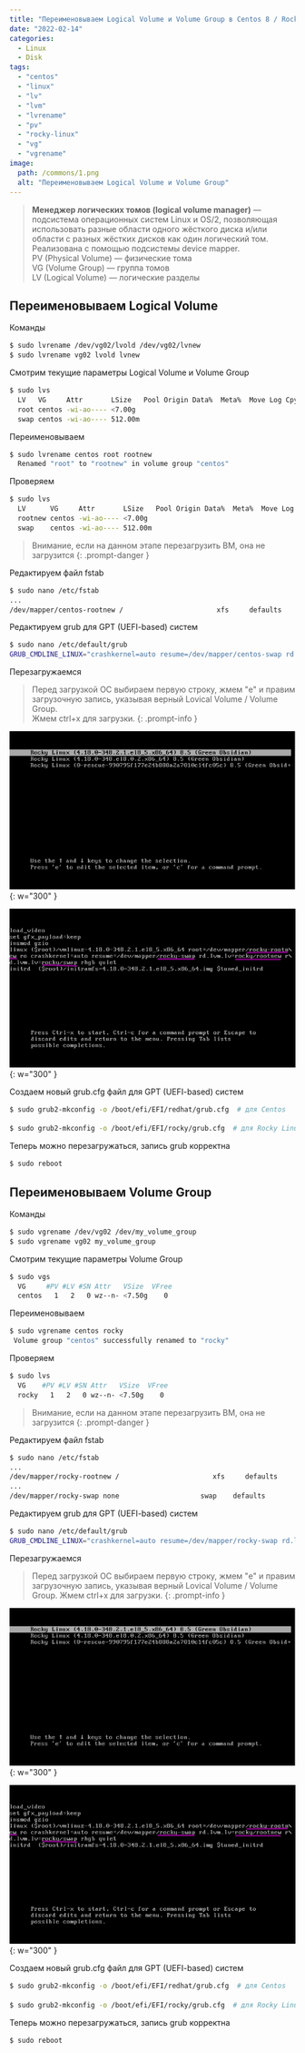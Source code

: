 ```yaml
---
title: "Переименовываем Logical Volume и Volume Group в Centos 8 / Rocky Linux"
date: "2022-02-14"
categories: 
  - Linux
  - Disk
tags: 
  - "centos"
  - "linux"
  - "lv"
  - "lvm"
  - "lvrename"
  - "pv"
  - "rocky-linux"
  - "vg"
  - "vgrename"
image:
  path: /commons/1.png
  alt: "Переименовываем Logical Volume и Volume Group"
---
```


> **Менеджер логических томов (logical volume manager)** — подсистема операционных систем Linux и OS/2, позволяющая использовать разные области одного жёсткого диска и/или области с разных жёстких дисков как один логический том. Реализована с помощью подсистемы device mapper.  
> PV (Physical Volume) — физические тома  
> VG (Volume Group) — группа томов  
> LV (Logical Volume) — логические разделы

## Переименовываем Logical Volume

Команды

```sh
$ sudo lvrename /dev/vg02/lvold /dev/vg02/lvnew
$ sudo lvrename vg02 lvold lvnew
```

Смотрим текущие параметры Logical Volume и Volume Group

```sh
$ sudo lvs
  LV   VG     Attr       LSize   Pool Origin Data%  Meta%  Move Log Cpy%Sync Convert
  root centos -wi-ao---- <7.00g                                                
  swap centos -wi-ao---- 512.00m
```

Переименовываем

```sh
$ sudo lvrename centos root rootnew
  Renamed "root" to "rootnew" in volume group "centos"
```

Проверяем

```sh
$ sudo lvs
  LV      VG     Attr       LSize   Pool Origin Data%  Meta%  Move Log Cpy%Sync Convert
  rootnew centos -wi-ao---- <7.00g                                             
  swap    centos -wi-ao---- 512.00m 
```

> Внимание, если на данном этапе перезагрузить ВМ, она не загрузится
{: .prompt-danger }

Редактируем файл fstab

```sh
$ sudo nano /etc/fstab
...
/dev/mapper/centos-rootnew /                       xfs     defaults        0 0
```

Редактируем grub для GPT (UEFI-based) систем

```sh
$ sudo nano /etc/default/grub
GRUB_CMDLINE_LINUX="crashkernel=auto resume=/dev/mapper/centos-swap rd.lvm.lv=centos/rootnew rd.lvm.lv=centos/swap rhgb quiet"
```

Перезагружаемся

> Перед загрузкой ОС выбираем первую строку, жмем "e" и правим загрузочную запись, указывая верный Lovical Volume / Volume Group.  
> Жмем ctrl+x для загрузки.
{: .prompt-info }

![](/assets/img/posts/2022/02/14/lv1.png){: w="300" }

![](/assets/img/posts/2022/02/14/lv2.png){: w="300" }

Создаем новый grub.cfg файл для GPT (UEFI-based) систем

```sh
$ sudo grub2-mkconfig -o /boot/efi/EFI/redhat/grub.cfg	# для Centos

$ sudo grub2-mkconfig -o /boot/efi/EFI/rocky/grub.cfg  # для Rocky Linux
```

Теперь можно перезагружаться, запись grub корректна

```sh
$ sudo reboot
```

## Переименовываем Volume Group

Команды

```sh
$ sudo vgrename /dev/vg02 /dev/my_volume_group
$ sudo vgrename vg02 my_volume_group
```

Смотрим текущие параметры Volume Group

```sh
$ sudo vgs
  VG     #PV #LV #SN Attr   VSize  VFree
  centos   1   2   0 wz--n- <7.50g    0
```

Переименовываем

```sh
$ sudo vgrename centos rocky
 Volume group "centos" successfully renamed to "rocky"
```

Проверяем

```sh
$ sudo lvs
  VG    #PV #LV #SN Attr   VSize  VFree
  rocky   1   2   0 wz--n- <7.50g    0
```

> Внимание, если на данном этапе перезагрузить ВМ, она не загрузится
{: .prompt-danger }

Редактируем файл fstab

```sh
$ sudo nano /etc/fstab
...
/dev/mapper/rocky-rootnew /                       xfs     defaults        0 0
...
/dev/mapper/rocky-swap none                    swap    defaults        0 0
```

Редактируем grub для GPT (UEFI-based) систем

```sh
$ sudo nano /etc/default/grub
GRUB_CMDLINE_LINUX="crashkernel=auto resume=/dev/mapper/rocky-swap rd.lvm.lv=rocky/rootnew rd.lvm.lv=rocky/swap rhgb quiet"
```

Перезагружаемся

> Перед загрузкой ОС выбираем первую строку, жмем "e" и правим загрузочную запись, указывая верный Lovical Volume / Volume Group.
> Жмем ctrl+x для загрузки.
{: .prompt-info }

![](/assets/img/posts/2022/02/14/lv1.png){: w="300" }

![](/assets/img/posts/2022/02/14/lv2.png){: w="300" }

Создаем новый grub.cfg файл для GPT (UEFI-based) систем

```sh
$ sudo grub2-mkconfig -o /boot/efi/EFI/redhat/grub.cfg	# для Centos

$ sudo grub2-mkconfig -o /boot/efi/EFI/rocky/grub.cfg  # для Rocky Linux
```

Теперь можно перезагружаться, запись grub корректна

```sh
$ sudo reboot
```